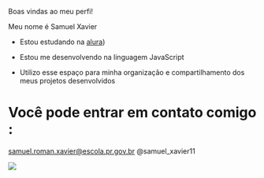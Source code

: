 
Boas vindas ao meu perfi!
 
Meu nome é Samuel Xavier

- Estou estudando na [alura](https://www.alura.com.br/))

- Estou me desenvolvendo na linguagem JavaScript
- Utilizo esse espaço para minha organização e compartilhamento dos meus projetos desenvolvidos
# Você pode entrar em contato comigo :

samuel.roman.xavier@escola.pr.gov.br
@samuel_xavier11

![](https://media.tenor.com/MCBkr6dWLkUAAAAM/corinthians-rodrigo-garro.gif)
